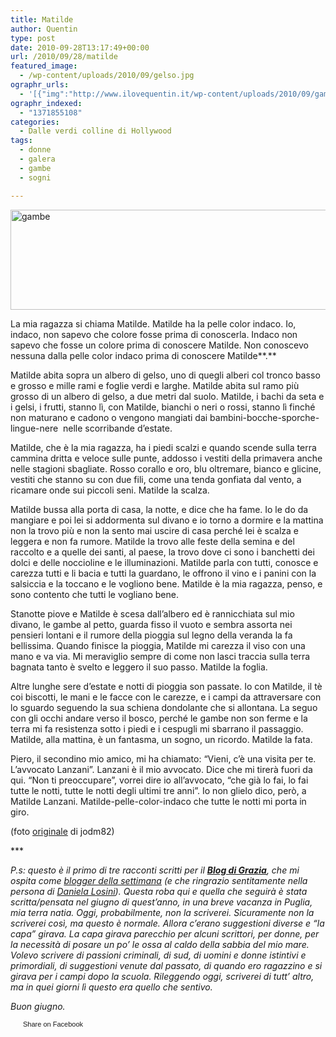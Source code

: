 ```yaml
---
title: Matilde
author: Quentin
type: post
date: 2010-09-28T13:17:49+00:00
url: /2010/09/28/matilde
featured_image:
  - /wp-content/uploads/2010/09/gelso.jpg
ographr_urls:
  - '[{"img":"http://www.ilovequentin.it/wp-content/uploads/2010/09/gambe.png"},{"img":"http://www.ilovequentin.it/wp-content/uploads/2010/09/gelso.jpg"},{"img":"http://www.ilovequentin.it/wp-content/uploads/2010/09/gambe-300x90.png"}]'
ographr_indexed:
  - "1371855108"
categories:
  - Dalle verdi colline di Hollywood
tags:
  - donne
  - galera
  - gambe
  - sogni

---
```

[<img class="alignnone size-full wp-image-1182" title="gambe" src="http://www.ilovequentin.it/wp-content/uploads/2010/09/gambe.png" alt="gambe" width="529" height="160" />][1]

La mia ragazza si chiama Matilde. Matilde ha la pelle color indaco. Io, indaco, non sapevo che colore fosse prima di conoscerla. Indaco non sapevo che fosse un colore prima di conoscere Matilde. Non conoscevo nessuna dalla pelle color indaco prima di conoscere Matilde**.** 

Matilde abita sopra un albero di gelso, uno di quegli alberi col tronco basso e grosso e mille rami e foglie verdi e larghe. Matilde abita sul ramo più grosso di un albero di gelso, a due metri dal suolo. Matilde, i bachi da seta e i gelsi, i frutti, stanno lì, con Matilde, bianchi o neri o rossi, stanno lì finché non maturano e cadono o vengono mangiati dai bambini-bocche-sporche-lingue-nere  nelle scorribande d&#8217;estate.

Matilde, che è la mia ragazza, ha i piedi scalzi e quando scende sulla terra cammina dritta e veloce sulle punte, addosso i vestiti della primavera anche nelle stagioni sbagliate. Rosso corallo e oro, blu oltremare, bianco e glicine, vestiti che stanno su con due fili, come una tenda gonfiata dal vento, a ricamare onde sui piccoli seni. Matilde la scalza.

Matilde bussa alla porta di casa, la notte, e dice che ha fame. Io le do da mangiare e poi lei si addormenta sul divano e io torno a dormire e la mattina non la trovo più e non la sento mai uscire di casa perché lei è scalza e leggera e non fa rumore. Matilde la trovo alle feste della semina e del raccolto e a quelle dei santi, al paese, la trovo dove ci sono i banchetti dei dolci e delle noccioline e le illuminazioni. Matilde parla con tutti, conosce e carezza tutti e li bacia e tutti la guardano, le offrono il vino e i panini con la salsiccia e la toccano e le vogliono bene. Matilde è la mia ragazza, penso, e sono contento che tutti le vogliano bene.

Stanotte piove e Matilde è scesa dall&#8217;albero ed è rannicchiata sul mio divano, le gambe al petto, guarda fisso il vuoto e sembra assorta nei pensieri lontani e il rumore della pioggia sul legno della veranda la fa bellissima. Quando finisce la pioggia, Matilde mi carezza il viso con una mano e va via. Mi meraviglio sempre di come non lasci traccia sulla terra bagnata tanto è svelto e leggero il suo passo. Matilde la foglia.

Altre lunghe sere d&#8217;estate e notti di pioggia son passate. Io con Matilde, il tè coi biscotti, le mani e le facce con le carezze, e i campi da attraversare con lo sguardo seguendo la sua schiena dondolante che si allontana. La seguo con gli occhi andare verso il bosco, perché le gambe non son ferme e la terra mi fa resistenza sotto i piedi e i cespugli mi sbarrano il passaggio. Matilde, alla mattina, è un fantasma, un sogno, un ricordo. Matilde la fata.

Piero, il secondino mio amico, mi ha chiamato: &#8220;Vieni, c&#8217;è una visita per te. L’avvocato Lanzani&#8221;. Lanzani è il mio avvocato. Dice che mi tirerà fuori da qui. &#8220;Non ti preoccupare&#8221;, vorrei dire io all&#8217;avvocato, &#8220;che già lo fai, lo fai tutte le notti, tutte le notti degli ultimi tre anni&#8221;. Io non glielo dico, però, a Matilde Lanzani. Matilde-pelle-color-indaco che tutte le notti mi porta in giro.

(foto [originale][2] di jodm82)

\***

_P.s: questo è il primo di tre racconti scritti per il [**Blog di Grazia**][3], che mi ospita come [blogger della settimana][4] (e che ringrazio sentitamente nella persona di [Daniela Losini][5]). Questa roba qui e quella che seguirà è stata scritta/pensata nel giugno di quest&#8217;anno, in una breve vacanza in Puglia, mia terra natia. Oggi, probabilmente, non la scriverei. Sicuramente non la scriverei così, ma questo è normale. Allora c&#8217;erano suggestioni diverse e &#8220;la capa&#8221; girava. La capa girava parecchio per alcuni scrittori, per donne, per la necessità di posare un po&#8217; le ossa al caldo della sabbia del mio mare. Volevo scrivere di passioni criminali, di sud, di uomini e donne istintivi e primordiali, di suggestioni venute dal passato, di quando ero ragazzino e si girava per i campi dopo la scuola. Rileggendo oggi, scriverei di tutt&#8217; altro, ma in quei giorni lì questo era quello che sentivo._ 

_Buon giugno._

<a href="http://www.facebook.com/share.php?u=http%3A%2F%2Fwww.ilovequentin.it%2F2010%2F09%2F28%2Fmatilde&t=Matilde" id="facebook_share_both_1181" style="font-size:11px; line-height:13px; font-family:'lucida grande',tahoma,verdana,arial,sans-serif; text-decoration:none; padding:2px 0 0 20px; height:16px; background:url(http://b.static.ak.fbcdn.net/images/share/facebook_share_icon.gif) no-repeat top left;">Share on Facebook</a>

 [1]: http://www.ilovequentin.it/wp-content/uploads/2010/09/gambe.png
 [2]: http://www.flickr.com/photos/jodm82/2363401209/
 [3]: http://blog.graziamagazine.it/
 [4]: http://blog.graziamagazine.it/blog/2010/09/27/lospite-della-settimana-khenzo/
 [5]: http://danielaelle.net/